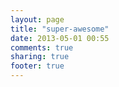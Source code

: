 ```yaml
---
layout: page
title: "super-awesome"
date: 2013-05-01 00:55
comments: true
sharing: true
footer: true
---
```

